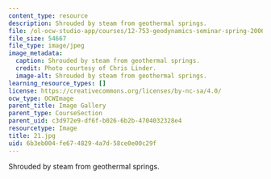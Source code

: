 ```yaml
---
content_type: resource
description: Shrouded by steam from geothermal springs.
file: /ol-ocw-studio-app/courses/12-753-geodynamics-seminar-spring-2006/6b3eb004fe6748294a7d58ce0e00c29f_21.jpg
file_size: 54667
file_type: image/jpeg
image_metadata:
  caption: Shrouded by steam from geothermal springs.
  credit: Photo courtesy of Chris Linder.
  image-alt: Shrouded by steam from geothermal springs.
learning_resource_types: []
license: https://creativecommons.org/licenses/by-nc-sa/4.0/
ocw_type: OCWImage
parent_title: Image Gallery
parent_type: CourseSection
parent_uid: c3d972e9-df6f-b026-6b2b-4704032328e4
resourcetype: Image
title: 21.jpg
uid: 6b3eb004-fe67-4829-4a7d-58ce0e00c29f
---
```

Shrouded by steam from geothermal springs.